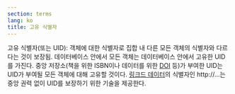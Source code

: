 ```yaml
---
section: terms
lang: ko
title: 고유 식별자
---
```


고유 식별자(또는 UID): 객체에 대한 식별자로 집합 내 다른 모든 객체의 식별자와 다르다는 것이 보장됨. 데이터베이스 안에서 모든 객체는 데이터베이스 안에서 고유한 UID를 가진다. 중앙 저장소(책을 위한 ISBN이나 데이터를 위한 [DOI](../doi/) 등)가 부여한 UID는 UID가 부여될 모든 객체에 대해 고유할 것이다. [링크드 데이터](../linked-data/)의 식별자인 http://...는 중앙 권력 없이 UID를 보장하기 위한 기술을 제공한다.
